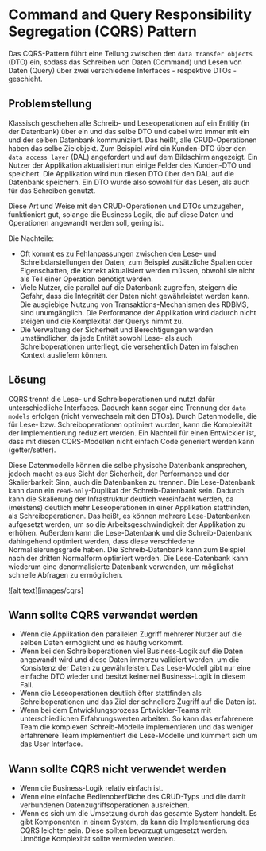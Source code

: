 # Command and Query Responsibility Segregation \(CQRS\) Pattern

Das CQRS-Pattern führt eine Teilung zwischen den `data transfer objects` (DTO) ein, sodass das Schreiben von Daten (Command) und Lesen von Daten (Query) über zwei verschiedene Interfaces -
respektive DTOs - geschieht.


## Problemstellung

Klassisch geschehen alle Schreib- und Leseoperationen auf ein Entitiy (in der Datenbank) über ein und das selbe DTO und dabei wird immer mit ein und der selben Datenbank kommuniziert.
Das heißt, alle CRUD-Operationen haben das selbe Zielobjekt. Zum Beispiel wird ein Kunden-DTO über den `data access layer` (DAL) angefordert und auf dem Bildschirm angezeigt. Ein Nutzer
der Applikation aktualisiert nun einige Felder des Kunden-DTO und speichert. Die Applikation wird nun diesen DTO über den DAL auf die Datenbank speichern. Ein DTO wurde also sowohl für das Lesen,
als auch für das Schreiben genutzt.

Diese Art und Weise mit den CRUD-Operationen und DTOs umzugehen, funktioniert gut, solange die Business Logik, die auf diese Daten und Operationen angewandt werden soll, gering ist.

Die Nachteile:
  - Oft kommt es zu Fehlanpassungen zwischen den Lese- und Schreibdarstellungen der Daten; zum Beispiel zusätzliche Spalten oder Eigenschaften, die korrekt aktualisiert werden müssen, obwohl sie nicht als Teil einer Operation benötigt werden.
  - Viele Nutzer, die parallel auf die Datenbank zugreifen, steigern die Gefahr, dass die Integrität der Daten nicht gewährleistet werden kann. Die ausgiebige Nutzung von Transaktions-Mechanismen des RDBMS, sind unumgänglich. Die Performance der Applikation wird dadurch nicht steigen und die Komplexität der Querys nimmt zu.
  - Die Verwaltung der Sicherheit und Berechtigungen werden umständlicher, da jede Entität sowohl Lese- als auch Schreiboperationen unterliegt, die versehentlich Daten im falschen Kontext ausliefern können.


## Lösung

CQRS trennt die Lese- und Schreiboperationen und nutzt dafür unterschiedliche Interfaces. Dadurch kann sogar eine Trennung der `data models` erfolgen (nicht verwechseln mit den DTOs).
Durch Datenmodelle, die für Lese- bzw. Schreiboperationen optimiert wurden, kann die Komplexität der Implementierung reduziert werden. Ein Nachteil für einen Entwickler ist, dass mit diesen CQRS-Modellen nicht einfach Code generiert werden kann (getter/setter).

Diese Datenmodelle können die selbe physische Datenbank ansprechen, jedoch macht es aus Sicht der Sicherheit, der Performance und der Skalierbarkeit Sinn, auch die Datenbanken zu trennen.
Die Lese-Datenbank kann dann ein `read-only`-Duplikat der Schreib-Datenbank sein. Dadurch kann die Skalierung der Infrastruktur deutlich vereinfacht werden, da (meistens) deutlich mehr Leseoperationen in einer Applikation stattfinden, als Schreiboperationen. Das heißt, es können mehrere Lese-Datenbanken aufgesetzt werden, um so die Arbeitsgeschwindigkeit der Applikation zu erhöhen.
Außerdem kann die Lese-Datenbank und die Schreib-Datenbank dahingehend optimiert werden, dass diese verschiedene Normalisierungsgrade haben. Die Schreib-Datenbank kann zum Beispiel nach der dritten Normalform optimiert werden. Die Lese-Datenbank kann wiederum eine denormalisierte Datenbank verwenden, um möglichst schnelle Abfragen zu ermöglichen.

![alt text][images/cqrs]


## Wann sollte CQRS verwendet werden
  - Wenn die Applikation den parallelen Zugriff mehrerer Nutzer auf die selben Daten ermöglicht und es häufig vorkommt.
  - Wenn bei den Schreiboperationen viel Business-Logik auf die Daten angewandt wird und diese Daten immerzu validiert werden, um die Konsistenz der Daten zu gewährleisten. Das Lese-Modell gibt nur eine einfache DTO wieder und besitzt keinernei Business-Logik in diesem Fall.
  - Wenn die Leseoperationen deutlich öfter stattfinden als Schreiboperationen und das Ziel der schnellere Zugriff auf die Daten ist.
  - Wenn bei dem Entwicklungsprozess Entwickler-Teams mit unterschiedlichen Erfahrungswerten arbeiten. So kann das erfahrenere Team die komplexen Schreib-Modelle implementieren und das weniger erfahrenere Team implementiert die Lese-Modelle und kümmert sich um das User Interface.


## Wann sollte CQRS nicht verwendet werden
  - Wenn die Business-Logik relativ einfach ist.
  - Wenn eine einfache Bedienoberfläche des CRUD-Typs und die damit verbundenen Datenzugriffsoperationen ausreichen.
  - Wenn es sich um die Umsetzung durch das gesamte System handelt. Es gibt Komponenten in einem System, da kann die Implementierung des CQRS leichter sein. Diese sollten bevorzugt umgesetzt werden. Unnötige Komplexität sollte vermieden werden.
